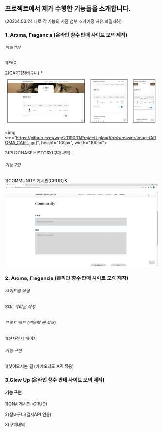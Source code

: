 ## 프로젝트에서 제가 수행한 기능들을 소개합니다.

(20234.03.24 내로 각 기능의 사진 첨부 추가예정 사유:화질저하)

### 1. Aroma, Fragancia (온라인 향수 판매 사이트 모의 제작)

###### 퍼블리싱
1)FAQ

2)CART(장바구니)
*![장바구니이미지](https://github.com/wqe2019001/ProjectUpload/blob/master/image/AROMA_CART.jpg)<img src="https://github.com/wqe2019001/ProjectUpload/blob/master/image/AROMA_CART.jpg]", height="100px", width="100px">

3)PURCHASE HISTORY(구매내역)

###### 기능구현
1)COMMUNITY 게시판(CRUD)
&![커뮤니티gif](https://github.com/wqe2019001/ProjectUpload/blob/master/image/writeCommunity.gif)

### 2. Aroma, Fragancia (온라인 향수 판매 사이트 모의 제작)

###### 사이트맵 작성

###### SQL 쿼리문 작성

###### 프론트 엔드 (반응형 웹 적용)
1)현재전시 페이지

###### 기능 구현
1)찾아오시는 길 (카카오지도 API 적용)

### 3.Glow Up (온라인 향수 판매 사이트 모의 제작)

#### 기능 구현
1)QNA 게시판 (CRUD)

2)장바구니(결제API 연동)

3)구매내역




